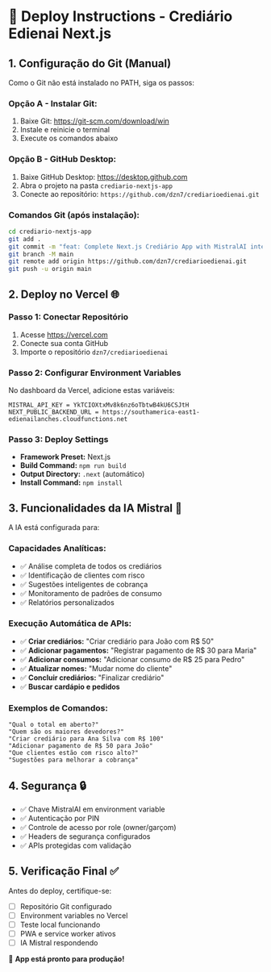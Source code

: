 # 🚀 Deploy Instructions - Crediário Edienai Next.js

## 1. Configuração do Git (Manual)

Como o Git não está instalado no PATH, siga os passos:

### Opção A - Instalar Git:
1. Baixe Git: https://git-scm.com/download/win
2. Instale e reinicie o terminal
3. Execute os comandos abaixo

### Opção B - GitHub Desktop:
1. Baixe GitHub Desktop: https://desktop.github.com
2. Abra o projeto na pasta `crediario-nextjs-app`
3. Conecte ao repositório: `https://github.com/dzn7/crediarioedienai.git`

### Comandos Git (após instalação):
```bash
cd crediario-nextjs-app
git add .
git commit -m "feat: Complete Next.js Crediário App with MistralAI integration"
git branch -M main
git remote add origin https://github.com/dzn7/crediarioedienai.git
git push -u origin main
```

## 2. Deploy no Vercel 🌐

### Passo 1: Conectar Repositório
1. Acesse https://vercel.com
2. Conecte sua conta GitHub
3. Importe o repositório `dzn7/crediarioedienai`

### Passo 2: Configurar Environment Variables
No dashboard da Vercel, adicione estas variáveis:

```
MISTRAL_API_KEY = YkTCIOXtxMv8k6nz6oTbtwB4kU6CSJtH
NEXT_PUBLIC_BACKEND_URL = https://southamerica-east1-edienailanches.cloudfunctions.net
```

### Passo 3: Deploy Settings
- **Framework Preset:** Next.js
- **Build Command:** `npm run build`
- **Output Directory:** `.next` (automático)
- **Install Command:** `npm install`

## 3. Funcionalidades da IA Mistral 🤖

A IA está configurada para:

### Capacidades Analíticas:
- ✅ Análise completa de todos os crediários
- ✅ Identificação de clientes com risco
- ✅ Sugestões inteligentes de cobrança
- ✅ Monitoramento de padrões de consumo
- ✅ Relatórios personalizados

### Execução Automática de APIs:
- ✅ **Criar crediários:** "Criar crediário para João com R$ 50"
- ✅ **Adicionar pagamentos:** "Registrar pagamento de R$ 30 para Maria"
- ✅ **Adicionar consumos:** "Adicionar consumo de R$ 25 para Pedro"
- ✅ **Atualizar nomes:** "Mudar nome do cliente"
- ✅ **Concluir crediários:** "Finalizar crediário"
- ✅ **Buscar cardápio e pedidos**

### Exemplos de Comandos:
```
"Qual o total em aberto?"
"Quem são os maiores devedores?"
"Criar crediário para Ana Silva com R$ 100"
"Adicionar pagamento de R$ 50 para João"
"Que clientes estão com risco alto?"
"Sugestões para melhorar a cobrança"
```

## 4. Segurança 🔒

- ✅ Chave MistralAI em environment variable
- ✅ Autenticação por PIN
- ✅ Controle de acesso por role (owner/garçom)
- ✅ Headers de segurança configurados
- ✅ APIs protegidas com validação

## 5. Verificação Final ✅

Antes do deploy, certifique-se:
- [ ] Repositório Git configurado
- [ ] Environment variables no Vercel
- [ ] Teste local funcionando
- [ ] PWA e service worker ativos
- [ ] IA Mistral respondendo

🎉 **App está pronto para produção!**
